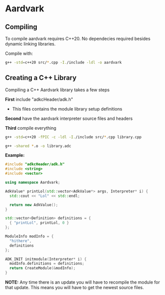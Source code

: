 # Aardvark

## Compiling

To compile aardvark requires C++20. No dependecies required besides dynamic linking libraries.

Compile with:
```bash
g++ -std=c++20 src/*.cpp -I./include -ldl -o aardvark
```

## Creating a C++ Library

Compiling a C++ Aardvark library takes a few steps


**First** include "adkcHeader/adk.h"
- This files contains the module library setup definitions

**Second** have the aardvark interpreter source files and headers

**Third** compile everything
```bash
g++ -std=c++20 -fPIC -c -ldl -I./include src/*.cpp library.cpp
```

```bash
g++ -shared *.o -o library.adc
```

**Example:**
```c++
#include "adkcHeader/adk.h"
#include <string>
#include <vector>

using namespace Aardvark;

AdkValue* printLol(std::vector<AdkValue*> args, Interpreter* i) {
  std::cout << "Lol" << std::endl;

  return new AdkValue();
}

std::vector<Definition> definitions = {
  { "printLol", printLol, 0 }
};

ModuleInfo modInfo = {
  "hithere",
  definitions
};

ADK_INIT initmodule(Interpreter* i) {
  modInfo.definitions = definitions;
  return CreateModule(&modInfo);
}
```

**NOTE:**
Any time there is an update you will have to recompile the module for that update.
This means you will have to get the newest source files.